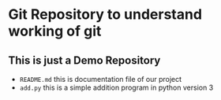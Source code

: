 # Git Repository to understand working of git
## This is just a Demo Repository

- `README.md` this is documentation file of our project
- `add.py` this is a simple addition program in python version 3 